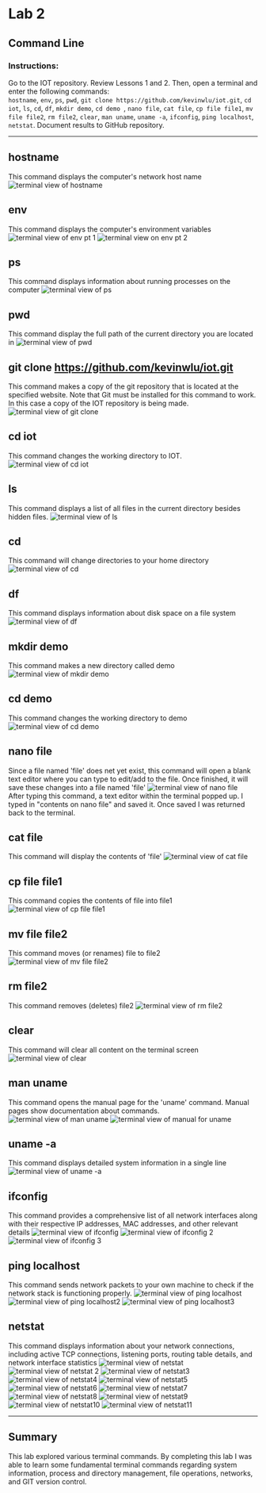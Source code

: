 # Lab 2
## Command Line 
### Instructions:
Go to the IOT repository. Review Lessons 1 and 2. Then, open a terminal and enter the following commands:</br>
`hostname`, 
`env`, 
`ps`, 
`pwd`, 
`git clone https://github.com/kevinwlu/iot.git`, 
`cd iot`, 
`ls`, 
`cd`, 
`df`, 
`mkdir demo`, 
`cd demo `, 
`nano file`, 
`cat file`, 
`cp file file1`, 
`mv file file2`, 
`rm file2`, 
`clear`, 
`man uname`, 
`uname -a`, 
`ifconfig`, 
`ping localhost`, 
`netstat`. 
Document results to GitHub repository.

--- 
## hostname
This command displays the computer's network host name
![terminal view of hostname](https://github.com/ardensentak/CPE322/blob/main/Labs/Lab2/Lab2_images/1lab2.png)

## env
This command displays the computer's environment variables
![terminal view of env pt 1](https://github.com/ardensentak/CPE322/blob/main/Labs/Lab2/Lab2_images/1lab2%20copy.png)
![terminal view on env pt 2](https://github.com/ardensentak/CPE322/blob/main/Labs/Lab2/Lab2_images/2lab2.png)

## ps
This command displays information about running processes on the computer
![terminal view of ps](https://github.com/ardensentak/CPE322/blob/main/Labs/Lab2/Lab2_images/2lab2%20copy.png)

## pwd
This command display the full path of the current directory you are located in
![terminal view of pwd](https://github.com/ardensentak/CPE322/blob/main/Labs/Lab2/Lab2_images/2lab2%20copy%202.png)

## git clone https://github.com/kevinwlu/iot.git
This command makes a copy of the git repository that is located at the specified website. Note that Git must be installed for this command to work. 
In this case a copy of the IOT repository is being made. 
![terminal view of git clone](https://github.com/ardensentak/CPE322/blob/main/Labs/Lab2/Lab2_images/2lab2%20copy%203.png)

## cd iot
This command changes the working directory to IOT. 
![terminal view of cd iot](https://github.com/ardensentak/CPE322/blob/main/Labs/Lab2/Lab2_images/2lab2%20copy%204.png)

## ls
This command displays a list of all files in the current directory besides hidden files. 
![terminal view of ls](https://github.com/ardensentak/CPE322/blob/main/Labs/Lab2/Lab2_images/3lab2.png)

## cd
This command will change directories to your home directory 
![terminal view of cd](https://github.com/ardensentak/CPE322/blob/main/Labs/Lab2/Lab2_images/3lab2%20copy.png)
## df
This command displays information about disk space on a file system
![terminal view of df](https://github.com/ardensentak/CPE322/blob/main/Labs/Lab2/Lab2_images/3lab2%20copy%202.png)

## mkdir demo
This command makes a new directory called demo
![terminal view of mkdir demo](https://github.com/ardensentak/CPE322/blob/main/Labs/Lab2/Lab2_images/3lab2%20copy%203.png)
## cd demo
This command changes the working directory to demo
![terminal view of cd demo](https://github.com/ardensentak/CPE322/blob/main/Labs/Lab2/Lab2_images/3lab2%20copy%204.png)

## nano file
Since a file named 'file' does net yet exist, this command will open a blank text editor where you can type to edit/add to the file. Once finished, it will save these changes into a file named 'file'
![terminal view of nano file](https://github.com/ardensentak/CPE322/blob/main/Labs/Lab2/Lab2_images/3lab2%20copy%205.png)
</br> After typing this command, a text editor within the terminal popped up. I typed in "contents on nano file" and saved it. Once saved I was returned back to the terminal. 


## cat file
This command will display the contents of 'file'
![terminal view of cat file](https://github.com/ardensentak/CPE322/blob/main/Labs/Lab2/Lab2_images/3lab2%20copy%206.png)

## cp file file1
This command copies the contents of file into file1
![terminal view of cp file file1](https://github.com/ardensentak/CPE322/blob/main/Labs/Lab2/Lab2_images/3lab2%20copy%207.png)

## mv file file2
This command moves (or renames) file to file2
![terminal view of mv file file2](https://github.com/ardensentak/CPE322/blob/main/Labs/Lab2/Lab2_images/3lab2_1.png)

## rm file2
This command removes (deletes) file2
![terminal view of rm file2](https://github.com/ardensentak/CPE322/blob/main/Labs/Lab2/Lab2_images/3lab2%20copy_1.png)
## clear
This command will clear all content on the terminal screen 
![terminal view of clear](https://github.com/ardensentak/CPE322/blob/main/Labs/Lab2/Lab2_images/4lab2.png)

## man uname
This command opens the manual page for the 'uname' command. Manual pages show documentation about commands. 
![terminal view of man uname](https://github.com/ardensentak/CPE322/blob/main/Labs/Lab2/Lab2_images/6lab2.png)
![terminal view of manual for uname](https://github.com/ardensentak/CPE322/blob/main/Labs/Lab2/Lab2_images/5lab2.png)

## uname -a
This command displays detailed system information in a single line
![terminal view of uname -a](https://github.com/ardensentak/CPE322/blob/main/Labs/Lab2/Lab2_images/6lab2opy.png)

## ifconfig
This command provides a comprehensive list of all network interfaces along with their respective IP addresses, MAC addresses, and other relevant details
![terminal view of ifconfig](https://github.com/ardensentak/CPE322/blob/main/Labs/Lab2/Lab2_images/6lab2%20copy%202.png)
![terminal view of ifconfig 2](https://github.com/ardensentak/CPE322/blob/main/Labs/Lab2/Lab2_images/7lab2.png)
![terminal view of ifconfig 3](https://github.com/ardensentak/CPE322/blob/main/Labs/Lab2/Lab2_images/8lab2.png)


## ping localhost
This command sends network packets to your own machine to check if the network stack is functioning properly.
![terminal view of ping localhost](https://github.com/ardensentak/CPE322/blob/main/Labs/Lab2/Lab2_images/8lab21.png)
![terminal view of ping localhost2](https://github.com/ardensentak/CPE322/blob/main/Labs/Lab2/Lab2_images/9lab2.png)
![terminal view of ping localhost3](https://github.com/ardensentak/CPE322/blob/main/Labs/Lab2/Lab2_images/10lab2.png)

## netstat
This command displays information about your network connections, including active TCP connections, listening ports, routing table details, and network interface statistics
![terminal view of netstat](https://github.com/ardensentak/CPE322/blob/main/Labs/Lab2/Lab2_images/ss1.png)
![terminal view of netstat 2](https://github.com/ardensentak/CPE322/blob/main/Labs/Lab2/Lab2_images/ss2.png)
![terminal view of netstat3](https://github.com/ardensentak/CPE322/blob/main/Labs/Lab2/Lab2_images/ss3.png)
![terminal view of netstat4](https://github.com/ardensentak/CPE322/blob/main/Labs/Lab2/Lab2_images/ss4.png)
![terminal view of netstat5](https://github.com/ardensentak/CPE322/blob/main/Labs/Lab2/Lab2_images/ss5.png)
![terminal view of netstat6](https://github.com/ardensentak/CPE322/blob/main/Labs/Lab2/Lab2_images/ss6.png)
![terminal view of netstat7](https://github.com/ardensentak/CPE322/blob/main/Labs/Lab2/Lab2_images/ss7.png)
![terminal view of netstat8](https://github.com/ardensentak/CPE322/blob/main/Labs/Lab2/Lab2_images/ss8.png)
![terminal view of netstat9](https://github.com/ardensentak/CPE322/blob/main/Labs/Lab2/Lab2_images/ss9.png)
![terminal view of netstat10](https://github.com/ardensentak/CPE322/blob/main/Labs/Lab2/Lab2_images/ss10.png)
![terminal view of netstat11](https://github.com/ardensentak/CPE322/blob/main/Labs/Lab2/Lab2_images/ss11.png)

---
## Summary
This lab explored various terminal commands. By completing this lab I was able to learn some fundamental terminal commands regarding system information, process and directory management, file operations, networks, and GIT version control. 

